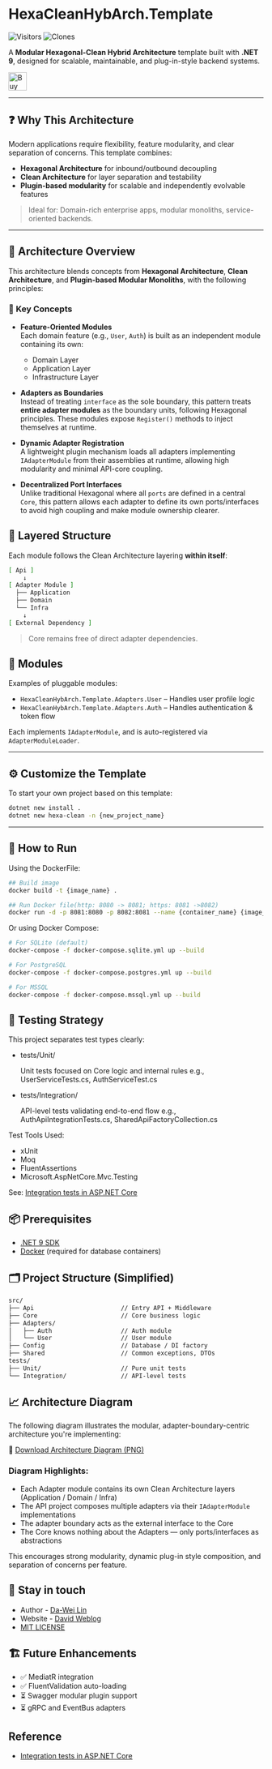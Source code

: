 # HexaCleanHybArch.Template

![Visitors](https://img.shields.io/badge/visitors-75_total-brightgreen)
![Clones](https://img.shields.io/badge/clones-12_total_11_unique-blue) <!--CLONE-BADGE-->

A **Modular Hexagonal-Clean Hybrid Architecture** template built with **.NET 9**, designed for scalable, maintainable, and plug-in-style backend systems.

<a href='https://ko-fi.com/F1F82YR41' target='_blank'><img height='36' style='border:0px;height:36px;' src='https://storage.ko-fi.com/cdn/kofi6.png?v=6' border='0' alt='Buy Me a Coffee at ko-fi.com' /></a>

---

## ❓ Why This Architecture

Modern applications require flexibility, feature modularity, and clear separation of concerns. This template combines:

- **Hexagonal Architecture** for inbound/outbound decoupling
- **Clean Architecture** for layer separation and testability
- **Plugin-based modularity** for scalable and independently evolvable features

> Ideal for: Domain-rich enterprise apps, modular monoliths, service-oriented backends.

---

## 🧩 Architecture Overview

This architecture blends concepts from **Hexagonal Architecture**, **Clean Architecture**, and **Plugin-based Modular Monoliths**, with the following principles:

### 🔑 Key Concepts

- **Feature-Oriented Modules**  
  Each domain feature (e.g., `User`, `Auth`) is built as an independent module containing its own:
  - Domain Layer
  - Application Layer
  - Infrastructure Layer

- **Adapters as Boundaries**  
  Instead of treating `interface` as the sole boundary, this pattern treats **entire adapter modules** as the boundary units, following Hexagonal principles. These modules expose `Register()` methods to inject themselves at runtime.

- **Dynamic Adapter Registration**  
  A lightweight plugin mechanism loads all adapters implementing `IAdapterModule` from their assemblies at runtime, allowing high modularity and minimal API-core coupling.

- **Decentralized Port Interfaces**  
  Unlike traditional Hexagonal where all `ports` are defined in a central `Core`, this pattern allows each adapter to define its own ports/interfaces to avoid high coupling and make module ownership clearer.

## 🧱 Layered Structure

Each module follows the Clean Architecture layering **within itself**:

```bash
[ Api ]
    ↓
[ Adapter Module ]
  ├── Application
  ├── Domain
  └── Infra
    ↓
[ External Dependency ]
```

> Core remains free of direct adapter dependencies.

## 🔌 Modules

Examples of pluggable modules:
- `HexaCleanHybArch.Template.Adapters.User` – Handles user profile logic
- `HexaCleanHybArch.Template.Adapters.Auth` – Handles authentication & token flow

Each implements `IAdapterModule`, and is auto-registered via `AdapterModuleLoader`.

---

## ⚙️ Customize the Template
To start your own project based on this template:

```bash
dotnet new install .
dotnet new hexa-clean -n {new_project_name}
```

---

## 🚀 How to Run

Using the DockerFile:

```bash
## Build image
docker build -t {image_name} .

## Run Docker file(http: 8080 -> 8081; https: 8081 ->8082)
docker run -d -p 8081:8080 -p 8082:8081 --name {container_name} {image_name}
```

Or using Docker Compose:

```bash
# For SQLite (default)
docker-compose -f docker-compose.sqlite.yml up --build

# For PostgreSQL
docker-compose -f docker-compose.postgres.yml up --build

# For MSSQL
docker-compose -f docker-compose.mssql.yml up --build
```

## 🧪 Testing Strategy

This project separates test types clearly:

- tests/Unit/

  Unit tests focused on Core logic and internal rules
e.g., UserServiceTests.cs, AuthServiceTest.cs

- tests/Integration/

  API-level tests validating end-to-end flow
e.g., AuthApiIntegrationTests.cs, SharedApiFactoryCollection.cs

Test Tools Used:

- xUnit
- Moq
- FluentAssertions
- Microsoft.AspNetCore.Mvc.Testing

See: [Integration tests in ASP.NET Core](https://learn.microsoft.com/en-us/aspnet/core/test/integration-tests?view=aspnetcore-9.0&pivots=xunit)

## 📦 Prerequisites

- [.NET 9 SDK](https://dotnet.microsoft.com/en-us/)
- [Docker](https://www.docker.com/) (required for database containers)

## 🗂️ Project Structure (Simplified)

```bash
src/
├── Api                        // Entry API + Middleware
├── Core                       // Core business logic
├── Adapters/
│   ├── Auth                   // Auth module
│   └── User                   // User module
├── Config                     // Database / DI factory
├── Shared                     // Common exceptions, DTOs
tests/
├── Unit/                      // Pure unit tests
└── Integration/               // API-level tests
```

## 📈 Architecture Diagram

The following diagram illustrates the modular, adapter-boundary-centric architecture you're implementing:

📎 [Download Architecture Diagram (PNG)](sandbox:/mnt/data/A_diagram_illustrates_a_modular_software_architect.png)

### Diagram Highlights:
- Each Adapter module contains its own Clean Architecture layers (Application / Domain / Infra)
- The API project composes multiple adapters via their `IAdapterModule` implementations
- The adapter boundary acts as the external interface to the Core
- The Core knows nothing about the Adapters — only ports/interfaces as abstractions

This encourages strong modularity, dynamic plug-in style composition, and separation of concerns per feature.

## 💬 Stay in touch

- Author - [Da-Wei Lin](https://www.linkedin.com/in/da-wei-lin-689a35107/)
- Website - [David Weblog](https://davidskyspace.com/)
- [MIT LICENSE](https://github.com/deadislove/dotnet-HexaCleanHybArch-template/blob/main/LICENSE)

## 🏗️ Future Enhancements

- ✅ MediatR integration
- ✅ FluentValidation auto-loading
- ⏳ Swagger modular plugin support
- ⏳ gRPC and EventBus adapters

## Reference

- [Integration tests in ASP.NET Core](https://learn.microsoft.com/en-us/aspnet/core/test/integration-tests?view=aspnetcore-9.0&pivots=xunit)
